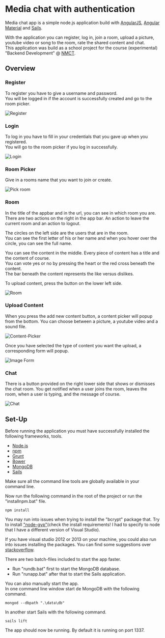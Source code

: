 # Media chat with authentication #

Media chat app is a simple node.js application build with [AngularJS](https://angularjs.org/), [Angular Material](https://material.angularjs.org/) and [Sails](http://sailsjs.org).

With the application you can register, log in, join a room, upload a picture, youtube video or song to the room, rate the shared content and chat.   
This application was build as a school project for the course (experimental) "Backend Development" @ [NMCT](http://nmct.be).

## Overview ##

### Register ###

To register you have to give a username and password.   
You will be logged in if the account is successfully created and go to the room picker.

![Register](img/register.png "Register")

### Login ###

To log in you have to fill in your credentials that you gave up when you registered.   
You will go to the room picker if you log in successfully.

![Login](img/login.png "Login")

### Room Picker ###

Give in a rooms name that you want to join or create.

![Pick room](img/room-picker.png "Pick room")

### Room ###

In the title of the appbar and in the url, you can see in which room you are.   
There are two actions on the right in the app bar. An action to leave the current room and an action to logout.

The circles on the left side are the users that are in the room.   
You can see the first letter of his or her name and when you hover over the circle, you can see the full name.

You can see the content in the middle. Every piece of content has a title and the content of course.  
You can vote yes or no by pressing the heart or the red cross beneath the content.   
The bar beneath the content represents the like versus dislikes.

To upload content, press the button on the lower left side.

![Room](img/room.png "Room")

### Upload Content ###

When you press the add new content button, a content picker will popup from the bottom.
You can choose between a picture, a youtube video and a sound file.

![Content-Picker](img/content-picker.png "Content-Picker")

Once you have selected the type of content you want the upload, a corresponding form will popup.

![Image Form](img/choose-content-form.png "Image Form")

### Chat ###

There is a button provided on the right lower side that shows or dismisses the chat room.
You get notified when a user joins the room, leaves the room, when a user is typing, and the message of course.

![Chat](img/chat.png "Chat")

## Set-Up ##

Before running the application you must have successfully installed the following frameworks, tools.

* [Node.js](http://nodejs.org/)
* [npm](https://www.npmjs.com/)
* [Grunt](http://gruntjs.com/)
* [Bower](http://bower.io/)
* [MongoDB](http://www.mongodb.org/)
* [Sails](http://sailsjs.org)

Make sure all the command line tools are globally available in your command line.

Now run the following command in the root of the project or run the "installnpm.bat" file.

	npm install

You may run into issues when trying to install the "bcrypt" package that.
Try to install ["node-gyp"](https://github.com/TooTallNate/node-gyp)(check the install requirements! I had to specify to node that I have a different version of Visual Studio).

If you have visual studio 2012 or 2013 on your machine, you could also run into issues installing the packages. You can find some suggestions over [stackoverflow](http://stackoverflow.com/questions/14278417/cannot-install-node-modules-that-require-compilation-on-windows-7-x64-vs2012).
	
There are two batch-files included to start the app faster.

* Run "rundb.bat" first to start the MongoDB database.
* Run "runapp.bat" after that to start the Sails application.

You can also manually start the app.   
In one command line window start de MongoDB with the following command.

	mongod --dbpath ".\data\db"
	
In another start Sails with the following command.

	sails lift

The app should now be running. By default it is running on port 1337.

